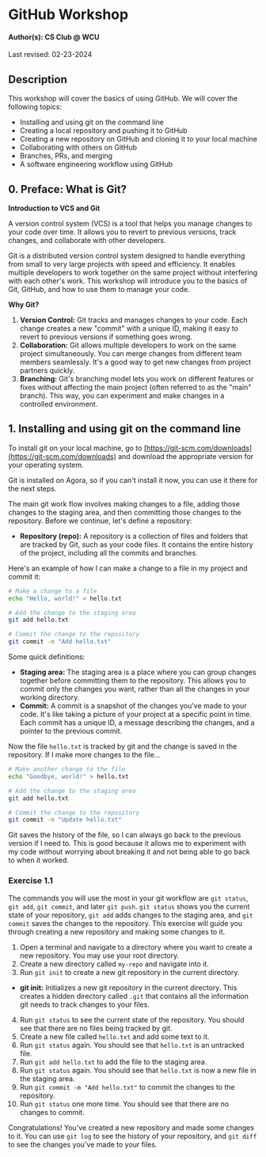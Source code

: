 # GitHub Workshop

#### Author(s): CS Club @ WCU

Last revised: 02-23-2024

## Description

This workshop will cover the basics of using GitHub. We will cover the following topics:

- Installing and using git on the command line
- Creating a local repository and pushing it to GitHub
- Creating a new repository on GitHub and cloning it to your local machine
- Collaborating with others on GitHub
- Branches, PRs, and merging
- A software engineering workflow using GitHub

## 0. Preface: What is Git?

**Introduction to VCS and Git**

A version control system (VCS) is a tool that helps you manage changes to your code over time. It allows you to revert to previous versions, track changes, and collaborate with other developers.

Git is a distributed version control system designed to handle everything from small to very large projects with speed and efficiency. It enables multiple developers to work together on the same project without interfering with each other's work. This workshop will introduce you to the basics of Git, GitHub, and how to use them to manage your code.

**Why Git?**

1. **Version Control:** Git tracks and manages changes to your code. Each change creates a new "commit" with a unique ID, making it easy to revert to previous versions if something goes wrong.
2. **Collaboration:** Git allows multiple developers to work on the same project simultaneously. You can merge changes from different team members seamlessly. It's a good way to get new changes from project partners quickly.
3. **Branching:** Git's branching model lets you work on different features or fixes without affecting the main project (often referred to as the "main" branch). This way, you can experiment and make changes in a controlled environment.

## 1. Installing and using git on the command line

To install git on your local machine, go to [https://git-scm.com/downloads](https://git-scm.com/downloads) and download the appropriate version for your operating system.

Git is installed on Agora, so if you can't install it now, you can use it there for the next steps.

The main git work flow involves making changes to a file, adding those changes to the staging area, and then committing those changes to the repository. Before we continue, let's define a repository:

- **Repository (repo):** A repository is a collection of files and folders that are tracked by Git, such as your code files. It contains the entire history of the project, including all the commits and branches.

Here's an example of how I can make a change to a file in my project and commit it:

```bash
# Make a change to a file
echo "Hello, world!" > hello.txt

# Add the change to the staging area
git add hello.txt

# Commit the change to the repository
git commit -m "Add hello.txt"
```

Some quick definitions:

- **Staging area:** The staging area is a place where you can group changes together before committing them to the repository. This allows you to commit only the changes you want, rather than all the changes in your working directory.
- **Commit:** A commit is a snapshot of the changes you've made to your code. It's like taking a picture of your project at a specific point in time. Each commit has a unique ID, a message describing the changes, and a pointer to the previous commit.

Now the file `hello.txt` is tracked by git and the change is saved in the repository. If I make more changes to the file...

```bash
# Make another change to the file
echo "Goodbye, world!" > hello.txt

# Add the change to the staging area
git add hello.txt

# Commit the change to the repository
git commit -m "Update hello.txt"
```

Git saves the history of the file, so I can always go back to the previous version if I need to. This is good because it allows me to experiment with my code without worrying about breaking it and not being able to go back to when it worked.

### Exercise 1.1

The commands you will use the most in your git workflow are `git status`, `git add`, `git commit`, and later `git push`. `git status` shows you the current state of your repository, `git add` adds changes to the staging area, and `git commit` saves the changes to the repository. This exercise will guide you through creating a new repository and making some changes to it.

1. Open a terminal and navigate to a directory where you want to create a new repository. You may use your root directory.
2. Create a new directory called `my-repo` and navigate into it.
3. Run `git init` to create a new git repository in the current directory.

- **git init:** Initializes a new git repository in the current directory. This creates a hidden directory called `.git` that contains all the information git needs to track changes to your files.

4. Run `git status` to see the current state of the repository. You should see that there are no files being tracked by git.
5. Create a new file called `hello.txt` and add some text to it.
6. Run `git status` again. You should see that `hello.txt` is an untracked file.
7. Run `git add hello.txt` to add the file to the staging area.
8. Run `git status` again. You should see that `hello.txt` is now a new file in the staging area.
9. Run `git commit -m "Add hello.txt"` to commit the changes to the repository.
10. Run `git status` one more time. You should see that there are no changes to commit.

Congratulations! You've created a new repository and made some changes to it. You can use `git log` to see the history of your repository, and `git diff` to see the changes you've made to your files.
